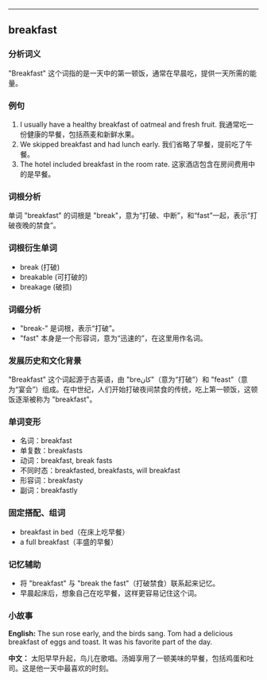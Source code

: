 
---------------
## breakfast
### 分析词义
"Breakfast" 这个词指的是一天中的第一顿饭，通常在早晨吃，提供一天所需的能量。

### 例句
1. I usually have a healthy breakfast of oatmeal and fresh fruit.
   我通常吃一份健康的早餐，包括燕麦和新鲜水果。
2. We skipped breakfast and had lunch early.
   我们省略了早餐，提前吃了午餐。
3. The hotel included breakfast in the room rate.
   这家酒店包含在房间费用中的是早餐。

### 词根分析
单词 "breakfast" 的词根是 "break"，意为“打破、中断”，和“fast”一起，表示“打破夜晚的禁食”。

### 词根衍生单词
- break (打破)
- breakable (可打破的)
- breakage (破损)

### 词缀分析
- "break-" 是词根，表示“打破”。
- "fast" 本身是一个形容词，意为“迅速的”，在这里用作名词。

### 发展历史和文化背景
"Breakfast" 这个词起源于古英语，由 "breکان"（意为“打破”）和 "feast"（意为“宴会”）组成。在中世纪，人们开始打破夜间禁食的传统，吃上第一顿饭，这顿饭逐渐被称为 "breakfast"。

### 单词变形
- 名词：breakfast
- 单复数：breakfasts
- 动词：breakfast, break fasts
- 不同时态：breakfasted, breakfasts, will breakfast
- 形容词：breakfasty
- 副词：breakfastly

### 固定搭配、组词
- breakfast in bed（在床上吃早餐）
- a full breakfast（丰盛的早餐）

### 记忆辅助
- 将 "breakfast" 与 "break the fast"（打破禁食）联系起来记忆。
- 早晨起床后，想象自己在吃早餐，这样更容易记住这个词。

### 小故事
**English:**
The sun rose early, and the birds sang. Tom had a delicious breakfast of eggs and toast. It was his favorite part of the day.

**中文：**
太阳早早升起，鸟儿在歌唱。汤姆享用了一顿美味的早餐，包括鸡蛋和吐司。这是他一天中最喜欢的时刻。

